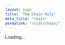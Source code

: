 ```yaml
---
layout: page
title: "The Chain Rule"
meta_title: "chain"
permalink: "/vids/chain/"
---
```



<html>
<head>
<script>

function setCookie(cname,cvalue,exdays) {
    var d = new Date();
    d.setTime(d.getTime() + (exdays*24*60*60*1000));
    var expires = "expires=" + d.toGMTString();
    document.cookie = cname + "=" + cvalue + ";" + expires + ";path=/";
}

function getCookie(cname) {
    var name = cname + "=";
    var decodedCookie = decodeURIComponent(document.cookie);
    var ca = decodedCookie.split(';');
    for(var i = 0; i < ca.length; i++) {
        var c = ca[i];
        while (c.charAt(0) == ' ') {
            c = c.substring(1);
        }
        if (c.indexOf(name) == 0) {
            return c.substring(name.length, c.length);
        }
    }
    return "";
}

function checkCookie() {
    var vidchoice=getCookie("chain");
    if (vidchoice==1){window.location.href = "https://ximera.osu.edu/calcvidstest/in/c/chain";}
    else if (vidchoice==2){window.location.href = "https://ximera.osu.edu/calcvidstest/in/o/chain";}
    else if (vidchoice==3){window.location.href = "https://ximera.osu.edu/calcvidstest/in/v/chain";}
    else if (vidchoice==4){window.location.href = "https://ximera.osu.edu/calcvidstest/nin/c/chain";}
    else if (vidchoice==5){window.location.href = "https://ximera.osu.edu/calcvidstest/nin/o/chain";}
    else if (vidchoice==6){window.location.href = "https://ximera.osu.edu/calcvidstest/nin/v/chain";}
    else {
      var forwardchoice=Math.random();
      if (forwardchoice <= (1/6) ){
        setCookie("chain", 1, 365);
        checkCookie();
        }
      else if (forwardchoice <= (2/6) ){
        setCookie("chain", 2, 365);
        checkCookie();
        }
      else if (forwardchoice <= (3/6) ){
        setCookie("chain", 3, 365);
        checkCookie();
        }
        else if (forwardchoice <= (4/6) ){
          setCookie("chain", 4, 365);
          checkCookie();
          }
          else if (forwardchoice <= (5/6) ){
            setCookie("chain", 5, 365);
            checkCookie();
            }
      else {
        setCookie("chain", 6, 365);
        checkCookie();
        }
      }
}



</script>
</head>
<body onload="checkCookie()">
Loading...
</body>
</html>
